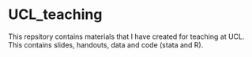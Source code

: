# UCL_teaching
This repsitory contains materials that I have created for teaching at UCL. 
This contains slides, handouts, data and code (stata and R).
